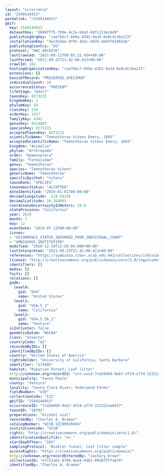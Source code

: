 ```yaml
---
layout: "occurrence"
id: "2549144913"
permalink: "/2549144913"
gbif:
  key: 2549144913
  datasetKey: "d6097f75-f99e-4c2a-b8a5-b0fc213ecbd0"
  publishingOrgKey: "cae7b6c7-669a-4261-9a34-6e8cdc16a125"
  installationKey: "4ec55ebe-9f92-45ec-b076-dd45f61003ab"
  publishingCountry: "US"
  protocol: "DWC_ARCHIVE"
  lastCrawled: "2021-09-11T09:05:22.434+00:00"
  lastParsed: "2021-09-23T21:42:00.413+00:00"
  crawlId: 161
  hostingOrganizationKey: "cae7b6c7-669a-4261-9a34-6e8cdc16a125"
  extensions: {}
  basisOfRecord: "PRESERVED_SPECIMEN"
  individualCount: 10
  occurrenceStatus: "PRESENT"
  lifeStage: "Adult"
  taxonKey: 8273215
  kingdomKey: 1
  phylumKey: 54
  classKey: 216
  orderKey: 1457
  familyKey: 4342
  genusKey: 8314083
  speciesKey: 8273215
  acceptedTaxonKey: 8273215
  scientificName: "Temnothorax nitens Emery, 1895"
  acceptedScientificName: "Temnothorax nitens Emery, 1895"
  kingdom: "Animalia"
  phylum: "Arthropoda"
  order: "Hymenoptera"
  family: "Formicidae"
  genus: "Temnothorax"
  species: "Temnothorax nitens"
  genericName: "Temnothorax"
  specificEpithet: "nitens"
  taxonRank: "SPECIES"
  taxonomicStatus: "ACCEPTED"
  dateIdentified: "2019-01-01T00:00:00"
  decimalLongitude: -118.99336
  decimalLatitude: 34.364003
  coordinateUncertaintyInMeters: 10.0
  stateProvince: "California"
  year: 2019
  month: 7
  day: 12
  eventDate: "2019-07-12T00:00:00"
  issues:
  - "OCCURRENCE_STATUS_INFERRED_FROM_INDIVIDUAL_COUNT"
  - "AMBIGUOUS_INSTITUTION"
  modified: "2020-12-28T12:56:04.000+00:00"
  lastInterpreted: "2021-09-23T21:42:00.413+00:00"
  references: "https://symbiota.ccber.ucsb.edu:443/collections/individual/index.php?occid=179495"
  license: "http://creativecommons.org/publicdomain/zero/1.0/legalcode"
  identifiers: []
  media: []
  facts: []
  relations: []
  gadm:
    level0:
      gid: "USA"
      name: "United States"
    level1:
      gid: "USA.5_1"
      name: "California"
    level2:
      gid: "USA.5.56_1"
      name: "Ventura"
  isInCluster: false
  geodeticDatum: "WGS84"
  class: "Insecta"
  countryCode: "US"
  recordedByIDs: []
  identifiedByIDs: []
  country: "United States of America"
  rightsHolder: "University of California, Santa Barbara"
  identifier: "179495"
  habitat: "Riparian Forest; Leaf litter"
  http://unknown.org/recordId: "urn:uuid:7ceb94b8-9eb7-4f24-a77d-321522aa9427"
  municipality: "Santa Paula"
  county: "Ventura"
  locality: "Santa Clara River; Underwood Farms"
  fieldNumber: "U3D"
  collectionCode: "IZC"
  gbifID: "2549144913"
  occurrenceID: "7ceb94b8-9eb7-4f24-a77d-321522aa9427"
  taxonID: "10792"
  preparations: "Alcohol vial"
  recordedBy: "Charles A. Braman"
  catalogNumber: "UCSB-IZC00039494"
  institutionCode: "UCSB"
  rights: "http://creativecommons.org/publicdomain/zero/1.0/"
  identificationQualifier: "nr."
  startDayOfYear: "193"
  samplingProtocol: "Winkler funnel, leaf litter sample"
  accessRights: "https://creativecommons.org/publicdomain/"
  http://unknown.org/recordEnteredBy: "zachary_brown"
  collectionID: "e7c51ab1-870b-4ee8-9d62-092875ffa870"
  identifiedBy: "Charles A. Braman"
---
```

